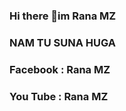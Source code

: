 ### Hi there 👋im Rana MZ
### NAM TU SUNA HUGA
### Facebook : Rana MZ
### You Tube : Rana MZ
<!--
**RANAMZ-zeshi/RANAMZ-zeshi** is a ✨ _special_ ✨ repository because its `README.md` (this file) appears on your GitHub profile.

Here are some ideas to get you started:

- 🔭 I’m currently working on ...
- 🌱 I’m currently learning ...
- 👯 I’m looking to collaborate on ...
- 🤔 I’m looking for help with ...
- 💬 Ask me about ...
- 📫 How to reach me: ...
- 😄 Pronouns: ...
- ⚡ Fun fact: ...
-->
